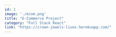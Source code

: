 ```yaml
---
id: 1
image: './ecom.png'
title: "E-Commerce Project"
category: "Full Stack React"
link: "https://crown-jewels-lives.herokuapp.com/"
---
```

